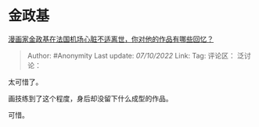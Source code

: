 # 金政基
[漫画家金政基在法国机场心脏不适离世，你对他的作品有哪些回忆？](https://www.zhihu.com/question/557818741/answer/2703047291)

> Author: #Anonymity
> Last update: *07/10/2022*
> Link:
> Tag:
> 评论区：
> 泛讨论：

太可惜了。

画技练到了这个程度，身后却没留下什么成型的作品。

可惜。

